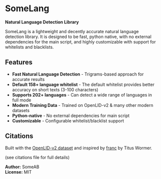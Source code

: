 # SomeLang

**Natural Language Detection Library**

SomeLang is a lightweight and decently accurate natural language detection library. It is designed to be fast, python native, with no external dependencies for the main script, and highly customizable with support for whitelists and blacklists.

## Features

- **Fast Natural Language Detection** - Trigrams-based approach for accurate results
- **Default 158+ language whitelist** - The default whitelist provides better accuracy on short texts (3-100 characters)
- **Supports 202+ languages** - Can detect a wide range of languages in full mode
- **Modern Training Data** - Trained on OpenLID-v2 & many other modern datasets
- **Python-native** - No external dependencies for main script
- **Customizable** - Configurable whitelist/blacklist support

## Citations 
Built with the [OpenLID-v2 dataset](https://huggingface.co/datasets/laurievb/OpenLID-v2) and inspired by [franc](https://github.com/wooorm/franc) by Titus Wormer.

(see citations file for full details)

**Author:** SomeAB  
**License:** MIT
